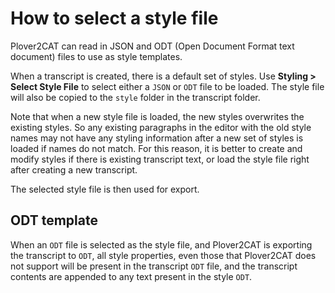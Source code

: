 # How to select a style file

Plover2CAT can read in JSON and ODT (Open Document Format text document) files to use as style templates.

When a transcript is created, there is a default set of styles. Use **Styling > Select Style File** to select either a `JSON` or `ODT` file to be loaded. The style file will also be copied to the `style` folder in the transcript folder.

Note that when a new style file is loaded, the new styles overwrites the existing styles. So any existing paragraphs in the editor with the old style names may not have any styling information after a new set of styles is loaded if names do not match. For this reason, it is better to create and modify styles if there is existing transcript text, or load the style file right after creating a new transcript.

The selected style file is then used for export. 

## ODT template

When an `ODT` file is selected as the style file, and Plover2CAT is exporting the transcript to `ODT`, all style properties, even those that Plover2CAT does not support will be present in the transcript `ODT` file, and the transcript contents are appended to any text present in the style `ODT`.